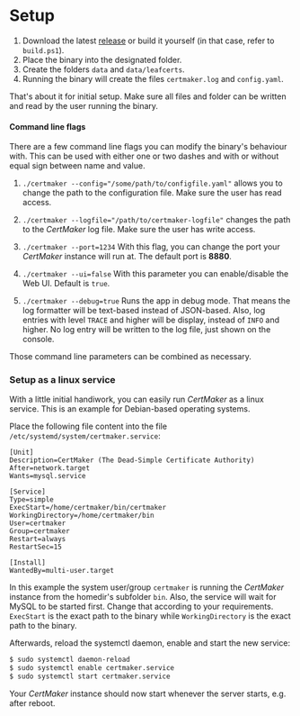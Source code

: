 # Setup

1. Download the latest [release](https://github.com/KaiserWerk/CertMaker/releases) or build it 
yourself (in that case, refer to ``build.ps1``).
1. Place the binary into the designated folder.
1. Create the folders ``data`` and ``data/leafcerts``.
1. Running the binary will create the files ``certmaker.log`` and ``config.yaml``.

That's about it for initial setup. Make sure all files and folder can be written and read by 
the user running the binary.

#### Command line flags

There are a few command line flags you can modify the binary's behaviour with.
This can be used with either one or two dashes and with or without equal sign between name
and value.

1. ``./certmaker --config="/some/path/to/configfile.yaml"`` allows you to change the path 
to the configuration file. Make sure the user has read access.
   
1. ``./certmaker --logfile="/path/to/certmaker-logfile"`` changes the path to the *CertMaker* log
   file. Make sure the user has write access.
   
1. ``./certmaker --port=1234`` With this flag, you can change the port your *CertMaker* instance will run at. The default 
port is __8880__.
   
1. ``./certmaker --ui=false`` With this parameter you can enable/disable the Web UI. Default is ``true``.

1. ``./certmaker --debug=true`` Runs the app in debug mode. That means the log formatter will be text-based
instead of JSON-based. Also, log entries with level ``TRACE`` and higher will be display, instead of
``INFO`` and higher. No log entry will be written to the log file, just shown on the console.

Those command line parameters can be combined as necessary.

### Setup as a linux service

With a little initial handiwork, you can easily run *CertMaker* as a linux service.
This is an example for Debian-based operating systems.

Place the following file content into the file ``/etc/systemd/system/certmaker.service``:

```
[Unit]
Description=CertMaker (The Dead-Simple Certificate Authority)
After=network.target
Wants=mysql.service

[Service]
Type=simple
ExecStart=/home/certmaker/bin/certmaker
WorkingDirectory=/home/certmaker/bin
User=certmaker
Group=certmaker
Restart=always
RestartSec=15

[Install]
WantedBy=multi-user.target
```

In this example the system user/group ``certmaker`` is running the *CertMaker* instance from the 
homedir's subfolder ``bin``. Also, the service will wait for MySQL to be started first.
Change that according to your requirements.
``ExecStart`` is the exact path to the binary while ``WorkingDirectory`` is the exact path to the binary.


Afterwards, reload the systemctl daemon, enable and start the new service:

```bash
$ sudo systemctl daemon-reload
$ sudo systemctl enable certmaker.service
$ sudo systemctl start certmaker.service
```

Your *CertMaker* instance should now start whenever the server starts, e.g. after reboot.